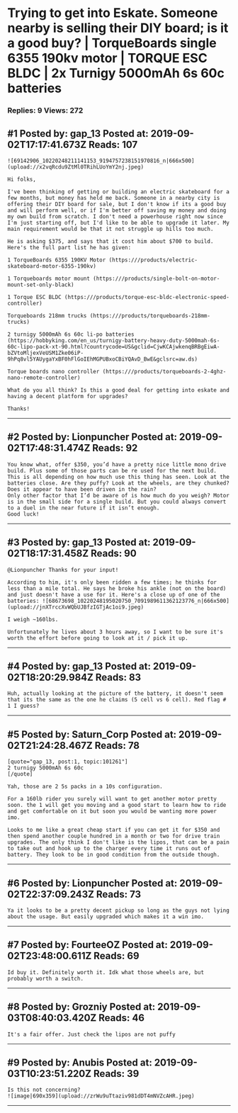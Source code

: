 # Trying to get into Eskate. Someone nearby is selling their DIY board; is it a good buy? &#124; TorqueBoards single 6355 190kv motor &#124; TORQUE ESC BLDC &#124; 2x Turnigy 5000mAh 6s 60c batteries

### Replies: 9 Views: 272

## \#1 Posted by: gap_13 Posted at: 2019-09-02T17:17:41.673Z Reads: 107

```
![69142906_10220248211141153_9194757238151970816_n|666x500](upload://x2vqRcdu9ZtMl0TRihLUoYmY2nj.jpeg) 

Hi folks, 

I've been thinking of getting or building an electric skateboard for a few months, but money has held me back. Someone in a nearby city is offering their DIY board for sale, but I don't know if its a good buy and will perform well, or if I'm better off saving my money and doing my own build from scratch. I don't need a powerhouse right now since I'm just starting off, but I'd like to be able to upgrade it later. My main requirement would be that it not struggle up hills too much. 

He is asking $375, and says that it cost him about $700 to build. Here's the full part list he has given: 

1 TorqueBoards 6355 190KV Motor (https:///products/electric-skateboard-motor-6355-190kv)

1 Torqueboards motor mount (https:///products/single-bolt-on-motor-mount-set-only-black)

1 Torque ESC BLDC (https:///products/torque-esc-bldc-electronic-speed-controller)

Torqueboards 218mm trucks (https:///products/torqueboards-218mm-trucks)

2 turnigy 5000mAh 6s 60c li-po batteries (https://hobbyking.com/en_us/turnigy-battery-heavy-duty-5000mah-6s-60c-lipo-pack-xt-90.html?countrycode=US&gclid=CjwKCAjwkenqBRBgEiwA-bZVtoMljexVeUSM1Zke06iP-9hPq8vl5YAUygaYxBF0hFlGoIEhMGPUBxoCBiYQAvD_BwE&gclsrc=aw.ds)

Torque boards nano controller (https:///products/torqueboards-2-4ghz-nano-remote-controller) 

What do you all think? Is this a good deal for getting into eskate and having a decent platform for upgrades? 

Thanks!
```

---
## \#2 Posted by: Lionpuncher Posted at: 2019-09-02T17:48:31.474Z Reads: 92

```
You know what, offer $350, you’d have a pretty nice little mono drive build. Plus some of those parts can be re used for the next build. This is all depending on how much use this thing has seen. Look at the batteries close. Are they puffy? Look at the wheels, are they chunked? Does it appear to have been driven in the rain?
Only other factor that I’d be aware of is how much do you weigh? Motor is in the small side for a single build. But you could always convert to a duel in the near future if it isn’t enough. 
Good luck!
```

---
## \#3 Posted by: gap_13 Posted at: 2019-09-02T18:17:31.458Z Reads: 90

```
@Lionpuncher Thanks for your input! 

According to him, it's only been ridden a few times; he thinks for less than a mile total. He says he broke his ankle (not on the board) and just doesn't have a use for it. Here's a close up of one of the batteries: ![68673698_10220248195020750_7091989611362123776_n|666x500](upload://jnXTrccXvWQbUJBfzIGTjAc1oi9.jpeg) 

I weigh ~160lbs. 

Unfortunately he lives about 3 hours away, so I want to be sure it's worth the effort before going to look at it / pick it up.
```

---
## \#4 Posted by: gap_13 Posted at: 2019-09-02T18:20:29.984Z Reads: 83

```
Huh, actually looking at the picture of the battery, it doesn't seem that its the same as the one he claims (5 cell vs 6 cell). Red flag # 1 I guess?
```

---
## \#5 Posted by: Saturn_Corp Posted at: 2019-09-02T21:24:28.467Z Reads: 78

```
[quote="gap_13, post:1, topic:101261"]
2 turnigy 5000mAh 6s 60c
[/quote]

Yah, those are 2 5s packs in a 10s configuration. 

For a 160lb rider you surely will want to get another motor pretty soon. the 1 will get you moving and a good start to learn how to ride and get comfortable on it but soon you would be wanting more power imo. 

Looks to me like a great cheap start if you can get it for $350 and then spend another couple hundred in a month or two for drive train upgrades. The only think I don't like is the lipos, that can be a pain to take out and hook up to the charger every time it runs out of battery. They look to be in good condition from the outside though.
```

---
## \#6 Posted by: Lionpuncher Posted at: 2019-09-02T22:37:09.243Z Reads: 73

```
Ya it looks to be a pretty decent pickup so long as the guys not lying about the usage. But easily upgraded which makes it a win imo.
```

---
## \#7 Posted by: FourteeOZ Posted at: 2019-09-02T23:48:00.611Z Reads: 69

```
Id buy it. Definitely worth it. Idk what those wheels are, but probably worth a switch.
```

---
## \#8 Posted by: Grozniy Posted at: 2019-09-03T08:40:03.420Z Reads: 46

```
It's a fair offer. Just check the lipos are not puffy
```

---
## \#9 Posted by: Anubis Posted at: 2019-09-03T10:23:51.220Z Reads: 39

```
Is this not concerning? 
![image|690x359](upload://zrWu9uTtaziv981dDT4mNVZcAHR.jpeg)
```

---
